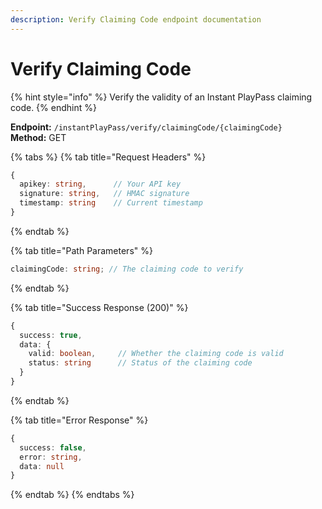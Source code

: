 ```yaml
---
description: Verify Claiming Code endpoint documentation
---
```


# Verify Claiming Code

{% hint style="info" %} Verify the validity of an Instant PlayPass claiming code. {% endhint %}

**Endpoint:** `/instantPlayPass/verify/claimingCode/{claimingCode}`  
**Method:** GET

{% tabs %} {% tab title="Request Headers" %}

```typescript
{
  apikey: string,      // Your API key
  signature: string,   // HMAC signature
  timestamp: string    // Current timestamp
}
```

{% endtab %}

{% tab title="Path Parameters" %}

```typescript
claimingCode: string; // The claiming code to verify
```

{% endtab %}

{% tab title="Success Response (200)" %}

```typescript
{
  success: true,
  data: {
    valid: boolean,     // Whether the claiming code is valid
    status: string      // Status of the claiming code
  }
}
```

{% endtab %}

{% tab title="Error Response" %}

```typescript
{
  success: false,
  error: string,
  data: null
}
```

{% endtab %} {% endtabs %}
